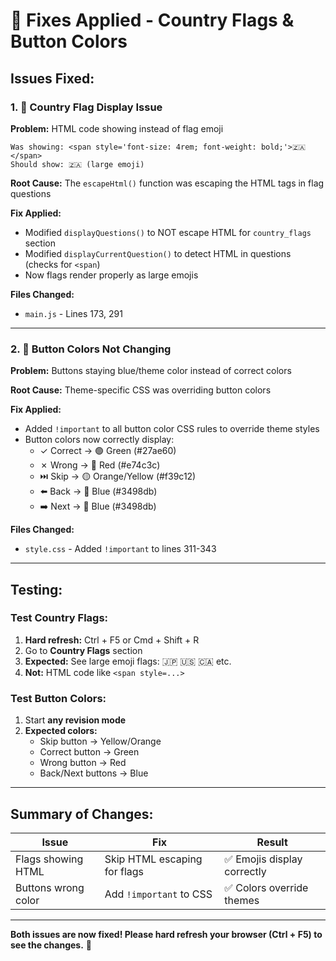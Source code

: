 # 🔧 Fixes Applied - Country Flags & Button Colors

## Issues Fixed:

### 1. 🚩 **Country Flag Display Issue**
**Problem:** HTML code showing instead of flag emoji
```
Was showing: <span style='font-size: 4rem; font-weight: bold;'>🇿🇦</span>
Should show: 🇿🇦 (large emoji)
```

**Root Cause:** The `escapeHtml()` function was escaping the HTML tags in flag questions

**Fix Applied:**
- Modified `displayQuestions()` to NOT escape HTML for `country_flags` section
- Modified `displayCurrentQuestion()` to detect HTML in questions (checks for `<span`)
- Now flags render properly as large emojis

**Files Changed:**
- `main.js` - Lines 173, 291

---

### 2. 🎨 **Button Colors Not Changing**
**Problem:** Buttons staying blue/theme color instead of correct colors

**Root Cause:** Theme-specific CSS was overriding button colors

**Fix Applied:**
- Added `!important` to all button color CSS rules to override theme styles
- Button colors now correctly display:
  - ✓ Correct → 🟢 Green (#27ae60)
  - ✗ Wrong → 🔴 Red (#e74c3c)
  - ⏭️ Skip → 🟡 Orange/Yellow (#f39c12)
  - ⬅️ Back → 🔵 Blue (#3498db)
  - ➡️ Next → 🔵 Blue (#3498db)

**Files Changed:**
- `style.css` - Added `!important` to lines 311-343

---

## Testing:

### Test Country Flags:
1. **Hard refresh:** Ctrl + F5 or Cmd + Shift + R
2. Go to **Country Flags** section
3. **Expected:** See large emoji flags: 🇯🇵 🇺🇸 🇨🇦 etc.
4. **Not:** HTML code like `<span style=...>`

### Test Button Colors:
1. Start **any revision mode**
2. **Expected colors:**
   - Skip button → Yellow/Orange
   - Correct button → Green
   - Wrong button → Red
   - Back/Next buttons → Blue

---

## Summary of Changes:

| Issue | Fix | Result |
|-------|-----|--------|
| Flags showing HTML | Skip HTML escaping for flags | ✅ Emojis display correctly |
| Buttons wrong color | Add `!important` to CSS | ✅ Colors override themes |

---

**Both issues are now fixed! Please hard refresh your browser (Ctrl + F5) to see the changes.** 🎉

